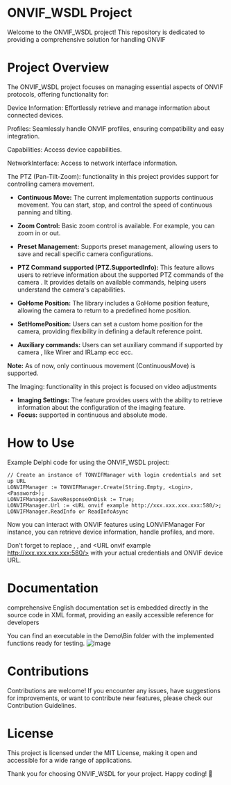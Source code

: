 # ONVIF_WSDL Project
Welcome to the ONVIF_WSDL project! This repository is dedicated to providing a comprehensive solution for handling ONVIF 

# Project Overview
The ONVIF_WSDL project focuses on managing essential aspects of ONVIF protocols, offering functionality for:

Device Information: Effortlessly retrieve and manage information about connected devices.

Profiles: Seamlessly handle ONVIF profiles, ensuring compatibility and easy integration.

Capabilities: Access device capabilities.

NetworkInterface: Access to network interface information.

The PTZ (Pan-Tilt-Zoom): functionality in this project provides support for controlling camera movement.

- **Continuous Move:** The current implementation supports continuous movement. You can start, stop, and control the speed of continuous panning and tilting.

- **Zoom Control:** Basic zoom control is available. For example, you can zoom in or out.

- **Preset Management:** Supports preset management, allowing users to save and recall specific camera configurations.
  
- **PTZ Command supported (PTZ.SupportedInfo):** This feature allows users to retrieve information about the supported PTZ commands of the camera . It provides details on available commands, helping users understand the camera's capabilities.

- **GoHome Position:** The library includes a GoHome position feature, allowing the camera to return to a predefined home position.

- **SetHomePosition:** Users can set a custom home position for the camera, providing flexibility in defining a default reference point.

- **Auxiliary commands:** Users can set auxiliary command if supported by camera , like Wirer and IRLamp ecc ecc.

**Note:** As of now, only continuous movement (ContinuousMove) is supported.

The Imaging: functionality in this project is focused on video adjustments 

- **Imaging Settings:** The feature provides users with the ability to retrieve information about the configuration of the imaging feature.
- **Focus:** supported in continuous and absolute mode.

# How to Use
Example Delphi code for using the ONVIF_WSDL project:
```delphi
// Create an instance of TONVIFManager with login credentials and set up URL
LONVIFManager := TONVIFManager.Create(String.Empty, <Login>, <Password>);
LONVIFManager.SaveResponseOnDisk := True;
LONVIFManager.Url := <URL onvif example http://xxx.xxx.xxx.xxx:580/>;
LONVIFManager.ReadInfo or ReadInfoAsync
```
Now you can interact with ONVIF features using LONVIFManager
For instance, you can retrieve device information, handle profiles, and more.

Don't forget to replace <Login>, <Password>, and <URL onvif example http://xxx.xxx.xxx.xxx:580/>
with your actual credentials and ONVIF device URL.

# Documentation
comprehensive English documentation set is embedded directly in the source code in XML format, providing an easily accessible reference for developers

You can find an executable in the Demo\Bin folder with the implemented functions ready for testing.
![image](https://github.com/amancini/ONVIF_WDSL/assets/11525545/e3825f4c-7f43-4637-bf57-7e0dae7b48ff)


# Contributions
Contributions are welcome! If you encounter any issues, have suggestions for improvements, or want to contribute new features, please check our Contribution Guidelines.

# License
This project is licensed under the MIT License, making it open and accessible for a wide range of applications.

Thank you for choosing ONVIF_WSDL for your project. Happy coding! 🚀
